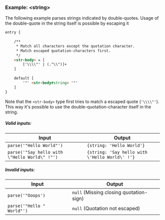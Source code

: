 ### Example: \<string\>
The following example parses strings indicated by double-quotes.
Usage of the double-quote in the string itself is possible by escaping it

```html
entry {
    
    /**
     * Match all characters except the quotation character.
     * Match escaped quotation-characters first.
     */ 
    <str-body> = [
        ['\\\\"' | (.^\\")]+
    ]
    
    default [
        '"' <str-body#string> '"'
    ]
}
```

Note that the `<str-body>` type first tries to match a escaped quote (`'\\\\"'`).
This way it's possible to use the double-quotation-character itself in the string.

##### Valid inputs:
| Input | Output |
| ----- | ------ |
| `parse('"Hello World"')` | `{string: 'Hello World'}` |
| `parse('"Say hello with \"Hello World\" !"')` | `{string: 'Say hello with \'Hello World\' !'}` |

##### Invalid inputs:
| Input | Output |
| ----- | ------ |
| `parse('"Ooops')` | `null` (Missing closing quotation-sign) |
| `parse('"Hello " World"')` | `null` (Quotation not escaped) |
